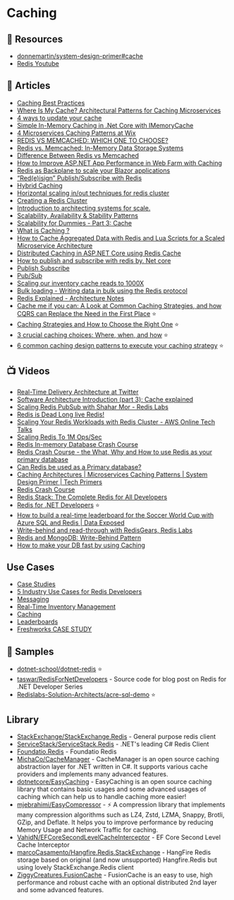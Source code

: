 # Caching

## 📘 Resources
- [donnemartin/system-design-primer#cache](https://github.com/donnemartin/system-design-primer#cache)
- [Redis Youtube](https://www.youtube.com/c/Redisinc/)

## 📕 Articles
- [Caching Best Practices](https://docs.microsoft.com/en-us/azure/architecture/best-practices/caching)
- [Where Is My Cache? Architectural Patterns for Caching Microservices](https://hazelcast.com/blog/architectural-patterns-for-caching-microservices/)
- [4 ways to update your cache](https://vishnu.hashnode.dev/4-ways-to-update-your-cache-ckn4c0jae0dq8efs152eu8hmq)
- [Simple In-Memory Caching in .Net Core with IMemoryCache](https://sahansera.dev/in-memory-caching-aspcore-dotnet/)
- [4 Microservices Caching Patterns at Wix](https://medium.com/wix-engineering/4-microservices-caching-patterns-at-wix-b4dfee1ae22f)
- [REDIS VS MEMCACHED: WHICH ONE TO CHOOSE?](https://www.imaginarycloud.com/blog/redis-vs-memcached)
- [Redis vs. Memcached: In-Memory Data Storage Systems](https://alibaba-cloud.medium.com/redis-vs-memcached-in-memory-data-storage-systems-3395279b0941)
- [Difference Between Redis vs Memcached](https://www.educba.com/redis-vs-memcached/)
- [How to Improve ASP.NET App Performance in Web Farm with Caching](https://www.toptal.com/dot-net/caching-in-a-distributed-web-farm-using-asp-net)
- [Redis as Backplane to scale your Blazor applications](https://blexin.com/en/blog-en/redis-as-backplane-to-scale-your-blazor-applications/)
- [“Red(e)isign” Publish/Subscribe with Redis](https://blexin.com/en/blog-en/redeisign-publish-subscribe-with-redis/)
- [Hybrid Caching](https://github.com/dotnetcore/EasyCaching/blob/master/docs/Hybrid.md)
- [Horizontal scaling in/out techniques for redis cluster](https://iamvishalkhare.medium.com/horizontal-scaling-in-out-techniques-for-redis-cluster-dcd75c696c86)
- [Creating a Redis Cluster](https://iamvishalkhare.medium.com/create-a-redis-cluster-faa89c5a6bb4)
- [Introduction to architecting systems for scale.](https://lethain.com/introduction-to-architecting-systems-for-scale/)
- [Scalability, Availability & Stability Patterns](https://slideshare.net/jboner/scalability-availability-stability-patterns/)
- [Scalability for Dummies - Part 3: Cache](https://www.lecloud.net/post/9246290032/scalability-for-dummies-part-3-cache)
- [What is Caching ?](https://medium.com/system-design-blog/what-is-caching-1492abb92143)
- [How to Cache Aggregated Data with Redis and Lua Scripts for a Scaled Microservice Architecture](https://itnext.io/how-to-cache-aggregated-data-with-redis-and-lua-scripts-for-a-scaled-microservice-architecture-2b791289e911)
- [Distributed Caching in ASP.NET Core using Redis Cache](https://www.ezzylearning.net/tutorial/distributed-caching-in-asp-net-core-using-redis-cache)
- [How to publish and subscribe with redis by. Net core](https://developpaper.com/how-to-publish-and-subscribe-with-redis-by-net-core/)
- [Publish Subscribe](https://sodocumentation.net/stackexchange-redis/topic/1610/publish-subscribe)
- [Pub/Sub](https://redis.io/topics/pubsub)
- [Scaling our inventory cache reads to 1000X](https://medium.com/myntra-engineering/scaling-our-inventory-cache-reads-to-1000x-84a8be1f576e)
- [Bulk loading - Writing data in bulk using the Redis protocol](https://redis.io/docs/reference/patterns/bulk-loading/)
- [Redis Explained - Architecture Notes](https://architecturenotes.co/redis/) 
- [Cache me if you can: A Look at Common Caching Strategies, and how CQRS can Replace the Need in the First Place](https://medium.com/ssense-tech/cache-me-if-you-can-a-look-at-common-caching-strategies-and-how-cqrs-can-replace-the-need-in-the-65ec2b76e9e) ⭐
- [Caching Strategies and How to Choose the Right One](https://codeahoy.com/2017/08/11/caching-strategies-and-how-to-choose-the-right-one/) ⭐
- [3 crucial caching choices: Where, when, and how](https://www.gomomento.com/blog/6-common-caching-design-patterns-to-execute-your-caching-strategy) ⭐
- [6 common caching design patterns to execute your caching strategy](https://www.gomomento.com/blog/6-common-caching-design-patterns-to-execute-your-caching-strategy) ⭐

## 📺 Videos
- [Real-Time Delivery Architecture at Twitter](https://www.infoq.com/presentations/Real-Time-Delivery-Twitter/)
- [Software Architecture Introduction (part 3): Cache explained](https://www.youtube.com/watch?v=QBMTGngjWdU)
- [Scaling Redis PubSub with Shahar Mor - Redis Labs](https://www.youtube.com/watch?v=6G22a5Iooqk)
- [Redis is Dead Long live Redis!](https://www.youtube.com/watch?v=NymIgA7Wa78)
- [Scaling Your Redis Workloads with Redis Cluster - AWS Online Tech Talks](https://www.youtube.com/watch?v=3Ovx5vJ17ws)
- [Scaling Redis To 1M Ops/Sec](https://www.youtube.com/watch?v=55TFuBMFWns)
- [Redis In-memory Database Crash Course](https://www.youtube.com/watch?v=sVCZo5B8ghE)
- [Redis Crash Course - the What, Why and How to use Redis as your primary database](https://www.youtube.com/watch?v=OqCK95AS-YE)
- [Can Redis be used as a Primary database?](https://www.youtube.com/watch?v=VLTPqImLapM)
- [Caching Architectures | Microservices Caching Patterns | System Design Primer | Tech Primers](https://www.youtube.com/watch?v=0x-ZV_vP73k)
- [Redis Crash Course](https://www.youtube.com/watch?v=jgpVdJB2sKQ)
- [Redis Stack: The Complete Redis for All Developers](https://www.youtube.com/watch?v=9JeAu--liMk)
- [Redis for .NET Developers](https://university.redis.com/courses/ru102n/) ⭐
- [How to build a real-time leaderboard for the Soccer World Cup with Azure SQL and Redis | Data Exposed](https://learn.microsoft.com/en-us/shows/data-exposed/how-to-build-a-real-time-leaderboard-for-the-soccer-world-cup-with-azure-sql-and-redis-data-exposed)
- [Write-behind and read-through with RedisGears, Redis Labs](https://www.youtube.com/watch?v=J3eCZJGVze4)
- [Redis and MongoDB: Write-Behind Pattern](https://www.youtube.com/watch?v=zLlPLl3MXEQ)
- [How to make your DB fast by using Caching](https://www.youtube.com/watch?v=_JGgGR3Rp60)

## Use Cases
- [Case Studies](https://redislabs.com/case-studies/)
- [5 Industry Use Cases for Redis Developers](https://redislabs.com/blog/5-industry-use-cases-for-redis-developers/)
- [Messaging](https://redislabs.com/solutions/use-cases/messaging/)
- [Real-Time Inventory Management](https://redislabs.com/solutions/use-cases/real-time-inventory/)
- [Caching](https://redislabs.com/solutions/use-cases/caching/)
- [Leaderboards](https://redislabs.com/solutions/use-cases/leaderboards/)
- [Freshworks CASE STUDY](https://redislabs.com/case-studies/freshworks/)

## 🚀 Samples
- [dotnet-school/dotnet-redis](https://github.com/dotnet-school/dotnet-redis) ⭐
- [taswar/RedisForNetDevelopers](https://github.com/taswar/RedisForNetDevelopers) - Source code for blog post on Redis for .NET Developer Series
- [Redislabs-Solution-Architects/acre-sql-demo](https://github.com/Redislabs-Solution-Architects/acre-sql-demo) ⭐

## Library
- [StackExchange/StackExchange.Redis](https://github.com/StackExchange/StackExchange.Redis) - General purpose redis client
- [ServiceStack/ServiceStack.Redis](https://github.com/ServiceStack/ServiceStack.Redis) - .NET's leading C# Redis Client
- [Foundatio.Redis](https://github.com/FoundatioFx/Foundatio.Redis) - Foundatio Redis
- [MichaCo/CacheManager](https://github.com/MichaCo/CacheManager) - CacheManager is an open source caching abstraction layer for .NET written in C#. It supports various cache providers and implements many advanced features.
- [dotnetcore/EasyCaching](https://github.com/dotnetcore/EasyCaching) - EasyCaching is an open source caching library that contains basic usages and some advanced usages of caching which can help us to handle caching more easier!
- [mjebrahimi/EasyCompressor](https://github.com/mjebrahimi/EasyCompressor) - ⚡ A compression library that implements many compression algorithms such as LZ4, Zstd, LZMA, Snappy, Brotli, GZip, and Deflate. It helps you to improve performance by reducing Memory Usage and Network Traffic for caching.
- [VahidN/EFCoreSecondLevelCacheInterceptor](https://github.com/VahidN/EFCoreSecondLevelCacheInterceptor) - EF Core Second Level Cache Interceptor
- [marcoCasamento/Hangfire.Redis.StackExchange](https://github.com/marcoCasamento/Hangfire.Redis.StackExchange) - HangFire Redis storage based on original (and now unsupported) Hangfire.Redis but using lovely StackExchange.Redis client
- [ZiggyCreatures.FusionCache](https://github.com/jodydonetti/ZiggyCreatures.FusionCache) - FusionCache is an easy to use, high performance and robust cache with an optional distributed 2nd layer and some advanced features.

